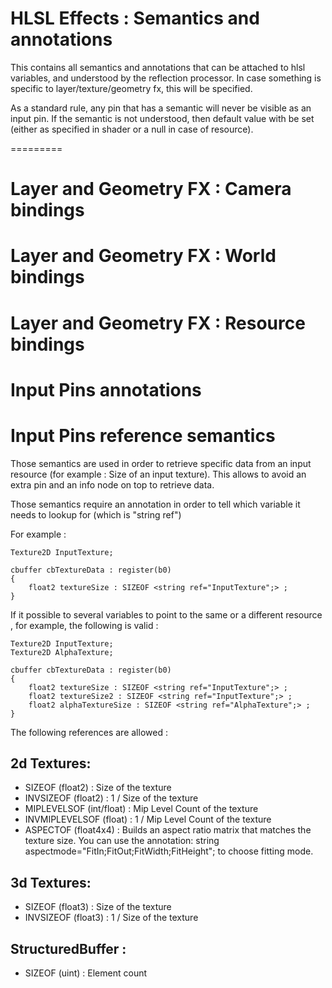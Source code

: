 # HLSL Effects : Semantics and annotations

This contains all semantics and annotations that can be attached to hlsl variables, and understood by the reflection processor.
In case something is specific to layer/texture/geometry fx, this will be specified.

As a standard rule, any pin that has a semantic will never be visible as an input pin.
If the semantic is not understood, then default value with be set (either as specified in shader or a null in case of resource).

=========

# Layer and Geometry FX : Camera bindings

# Layer and Geometry FX : World bindings

# Layer and Geometry FX : Resource bindings

# Input Pins annotations 

# Input Pins reference semantics

Those semantics are used in order to retrieve specific data from an input resource (for example : Size of an input texture). 
This allows to avoid an extra pin and an info node on top to retrieve data.

Those semantics require an annotation in order to tell which variable it needs to lookup for (which is "string ref")

For example :

```
Texture2D InputTexture;

cbuffer cbTextureData : register(b0)
{
	float2 textureSize : SIZEOF <string ref="InputTexture";> ;	
}
```

If it possible to several variables to point to the same or a different resource , for example, the following is valid :

```
Texture2D InputTexture;
Texture2D AlphaTexture;

cbuffer cbTextureData : register(b0)
{
	float2 textureSize : SIZEOF <string ref="InputTexture";> ;	
	float2 textureSize2 : SIZEOF <string ref="InputTexture";> ;
	float2 alphaTextureSize : SIZEOF <string ref="AlphaTexture";> ;
}
```

The following references are allowed :

## 2d Textures: 
* SIZEOF (float2) : Size of the texture
* INVSIZEOF (float2) : 1 / Size of the texture
* MIPLEVELSOF (int/float) : Mip Level Count of the texture
* INVMIPLEVELSOF (float) : 1 / Mip Level Count of the texture
* ASPECTOF (float4x4) : Builds an aspect ratio matrix that matches the texture size. You can use the annotation: string aspectmode="FitIn;FitOut;FitWidth;FitHeight"; to choose fitting mode.

## 3d Textures: 
* SIZEOF (float3) : Size of the texture
* INVSIZEOF (float3) : 1 / Size of the texture

## StructuredBuffer :
* SIZEOF (uint) : Element count

